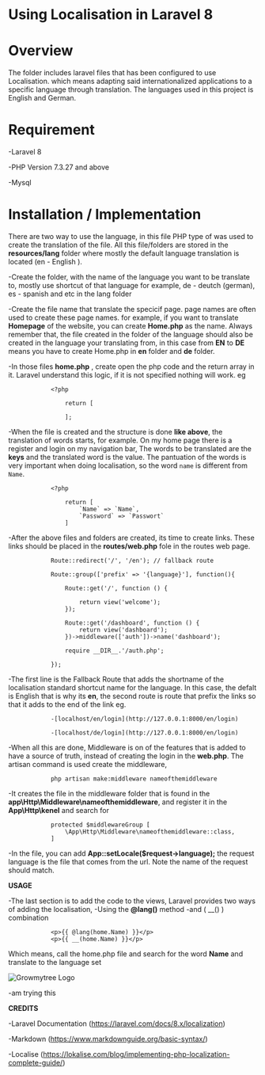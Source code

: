 # Using Localisation in Laravel 8

# Overview

The folder includes laravel files that has been configured to use Localisation. which means adapting said internationalized applications to a specific language through translation. The languages used in this project is 
English and German. 

# Requirement

-Laravel 8

-PHP Version 7.3.27 and above

-Mysql 

# Installation / Implementation

There are two way to use the language, in this file PHP type of was used to create the translation of the file. All this file/folders are stored in the __resources/lang__ folder where mostly the default language translation is located (en - English ).

-Create the folder, with the name of the language you want to be translate to, mostly use shortcut of that language
 for example, de - deutch (german), es - spanish and etc in the lang folder 

-Create the file name that translate the specicif page. page names are often used to create these page names. for example, if you want to translate __Homepage__ of the website, you can create __Home.php__ as the name. Always remember that, the file created in the folder of the language should also be created in the language your translating from, in this case from __EN__ to __DE__ means you have to create Home.php in __en__ folder and __de__ folder.

-In those files __home.php__ , create open the php code and the return array in it. Laravel understand this logic, if it is not specified nothing will work. eg

                <?php

                    return [

                    ];


-When the file is created and the structure is done __like above__, the translation of words starts, for example. On my home page there is a register and login on my navigation bar, The words to be translated are the __keys__ and the translated word is the value. The pantuation of the words is very important when doing localisation, so the word `name` is different from `Name`.

                <?php

                    return [
                        `Name` => `Name`,
                        `Password` => `Passwort`
                    ]

-After the above files and folders are created, its time to create links. These links should be placed in the __routes/web.php__ fole in the routes web page. 


                Route::redirect('/', '/en'); // fallback route

                Route::group(['prefix' => '{language}'], function(){ 

                    Route::get('/', function () {
                        
                        return view('welcome');
                    });
                    
                    Route::get('/dashboard', function () {
                        return view('dashboard');
                    })->middleware(['auth'])->name('dashboard');
                    
                    require __DIR__.'/auth.php';
                    
                });

-The first line is the Fallback Route that adds the shortname of the localisation standard shortcut name for the language. In this case, the defalt is English that is why its __en__, the second route is route that prefix the links so that it adds to the end of the link eg. 

                -[localhost/en/login](http://127.0.0.1:8000/en/login) 

                -[localhost/de/login](http://127.0.0.1:8000/en/login) 

-When all this are done, Middleware is on of the features that is added to have a source of truth, instead of creating the login in the __web.php__. The artisan command is used create the middleware, 

                php artisan make:middleware nameofthemiddleware

-It creates the file in the middleware folder that is found in the __app\Http\Middleware\nameofthemiddleware__, and register it in the __App\Http\kenel__ and search for 

                protected $middlewareGroup [
                    \App\Http\Middleware\nameofthemiddleware::class,
                ]

-In the file, you can add __App::setLocale($request->language);__ the request language is the file that comes from the url. Note the name of the request should match.

__USAGE__

-The last section is to add the code to the views, Laravel provides two ways of adding the localisation,
    -Using the __@lang()__ method
    -and ( __() ) combination



                <p>{{ @lang(home.Name) }}</p>
                <p>{{ __(home.Name) }}</p>

Which means, call the home.php file and search for the word __Name__ and translate to the language set 

![Growmytree Logo](./public/images/growmytree.png)

-am trying this



__CREDITS__

-Laravel Documentation (https://laravel.com/docs/8.x/localization)

-Markdown (https://www.markdownguide.org/basic-syntax/)

-Localise (https://lokalise.com/blog/implementing-php-localization-complete-guide/)
